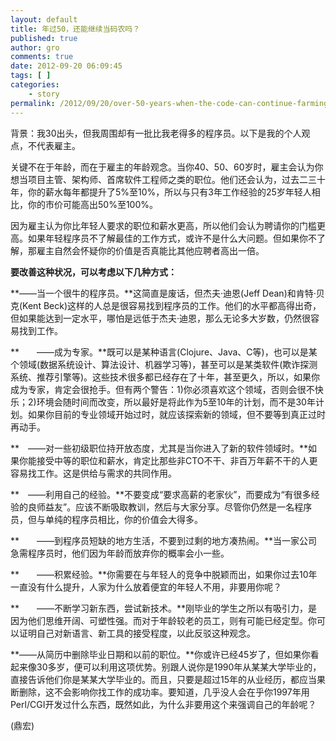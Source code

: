 ```yaml
---
layout: default
title: 年过50，还能继续当码农吗？
published: true
author: gro
comments: true
date: 2012-09-20 06:09:45
tags: [ ]
categories:
    - story
permalink: /2012/09/20/over-50-years-when-the-code-can-continue-farming-it.html
---
```

背景：我30出头，但我周围却有一批比我老得多的程序员。以下是我的个人观点，不代表雇主。

关键不在于年龄，而在于雇主的年龄观念。当你40、50、60岁时，雇主会认为你想当项目主管、架构师、首席软件工程师之类的职位。他们还会认为，过去二三十年，你的薪水每年都提升了5%至10%，所以与只有3年工作经验的25岁年轻人相比，你的市价可能高出50%至100%。

因为雇主认为你比年轻人要求的职位和薪水更高，所以他们会认为聘请你的门槛更高。如果年轻程序员不了解最佳的工作方式，或许不是什么大问题。但如果你不了解，那雇主自然会怀疑你的价值是否真能比其他应聘者高出一倍。

**要改善这种状况，可以考虑以下几种方式：**

**——当一个很牛的程序员。**这简直是废话，但杰夫·迪恩(Jeff Dean)和肯特·贝克(Kent Beck)这样的人总是很容易找到程序员的工作。他们的水平都高得出奇，但如果能达到一定水平，哪怕是远低于杰夫·迪恩，那么无论多大岁数，仍然很容易找到工作。

**　　——成为专家。**既可以是某种语言(Clojure、Java、C等)，也可以是某个领域(数据系统设计、算法设计、机器学习等)，甚至可以是某类软件(欺诈探测系统、推荐引擎等)。这些技术很多都已经存在了十年，甚至更久，所以，如果你成为专家，肯定会很抢手。但有两个警告：1)你必须喜欢这个领域，否则会很不快乐；2)环境会随时间而改变，所以最好是将此作为5至10年的计划，而不是30年计划。如果你目前的专业领域开始过时，就应该探索新的领域，但不要等到真正过时再动手。

**　——对一些初级职位持开放态度，尤其是当你进入了新的软件领域时。**如果你能接受中等的职位和薪水，肯定比那些非CTO不干、非百万年薪不干的人更容易找工作。这是供给与需求的共同作用。

**　——利用自己的经验。**不要变成“要求高薪的老家伙”，而要成为“有很多经验的良师益友”。应该不断吸取教训，然后与大家分享。尽管你仍然是一名程序员，但与单纯的程序员相比，你的价值会大得多。

**　　——到程序员短缺的地方生活，不要到过剩的地方凑热闹。**当一家公司急需程序员时，他们因为年龄而放弃你的概率会小一些。

**　　——积累经验。**你需要在与年轻人的竞争中脱颖而出，如果你过去10年一直没有什么提升，人家为什么放着便宜的年轻人不用，非要用你呢？

**　　——不断学习新东西，尝试新技术。**刚毕业的学生之所以有吸引力，是因为他们思维开阔、可塑性强。而对于年龄较老的员工，则有可能已经定型。你可以证明自己对新语言、新工具的接受程度，以此反驳这种观念。

**——从简历中删除毕业日期和以前的职位。**你或许已经45岁了，但如果你看起来像30多岁，便可以利用这项优势。别跟人说你是1990年从某某大学毕业的，直接告诉他们你是某某大学毕业的。而且，只要是超过15年的从业经历，都应当果断删除，这不会影响你找工作的成功率。要知道，几乎没人会在乎你1997年用Perl/CGI开发过什么东西，既然如此，为什么非要用这个来强调自己的年龄呢？

(鼎宏)

